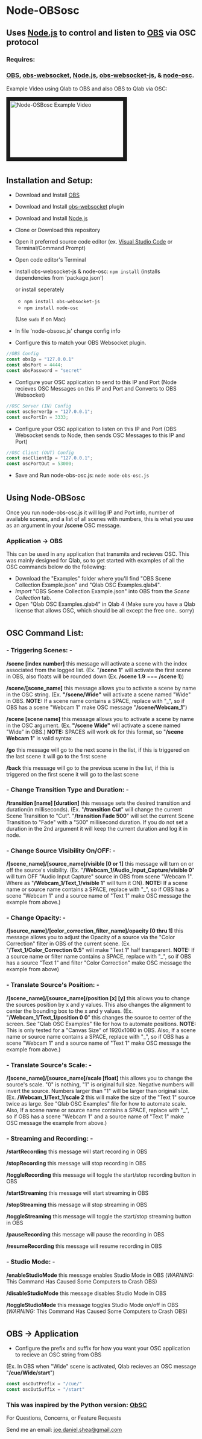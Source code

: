 # Node-OBSosc
## Uses [Node.js](https://nodejs.org/) to control and listen to [OBS](https://obsproject.com/) via OSC protocol
### Requires:

### [OBS](https://obsproject.com/), [obs-websocket](https://github.com/Palakis/obs-websocket/releases), [Node.js](https://nodejs.org/), [obs-websocket-js](https://github.com/haganbmj/obs-websocket-js), & [node-osc](https://github.com/MylesBorins/node-osc).




Example Video using Qlab to OBS and also OBS to Qlab via OSC:


<a href="https://youtu.be/Cpwnjzxs-WM
" target="_blank"><img src="http://img.youtube.com/vi/Cpwnjzxs-WM/0.jpg" 
alt="Node-OSBosc Example Video" width="300" height="150" border="10" /></a>
#
## Installation and Setup:

- Download and Install [OBS](https://obsproject.com/)
- Download and Install [obs-websocket](https://github.com/Palakis/obs-websocket/releases) plugin
- Download and Install [Node.js](https://nodejs.org/)
- Clone or Download this repository
- Open it preferred source code editor (ex. [Visual Studio Code](https://code.visualstudio.com/download) or Terminal/Command Prompt)
- Open code editor's Terminal
- Install obs-websocket-js & node-osc: `npm install` (installs dependencies from 'package.json')
  
  
  
  or install seperately
  - `npm install obs-websocket-js`
  - `npm install node-osc`
  
  

  (Use `sudo` if on Mac)
 
 
 - In file 'node-obsosc.js' change config info
 
  
- Configure this to match your OBS Websocket plugin.

``` javascript
//OBS Config
const obsIp = "127.0.0.1"
const obsPort = 4444;
const obsPassword = "secret"
```


- Configure your OSC application to send to this IP and Port (Node recieves OSC Messages on this IP and Port and Converts to OBS Websocket)
``` javascript
//OSC Server (IN) Config
const oscServerIp = "127.0.0.1";
const oscPortIn = 3333;
```


- Configure your OSC application to listen on this IP and Port (OBS Websocket sends to Node, then sends OSC Messages to this IP and Port)
```javascript
//OSC Client (OUT) Config
const oscClientIp = "127.0.0.1";
const oscPortOut = 53000;
```

- Save and Run node-obs-osc.js: `node node-obs-osc.js`
#
## Using Node-OBSosc

Once you run node-obs-osc.js it will log IP and Port info, number of available scenes, and a list of all scenes with numbers, this is what you use as an argument in your **/scene** OSC message.

### Application -> OBS 

This can be used in any application that transmits and recieves OSC. This was mainly designed for Qlab, so to get started with examples of all the OSC commands below do the following: 

- Download the "Examples" folder where you'll find "OBS Scene Collection Example.json" and "Qlab OSC Examples.qlab4".
- *Import* "OBS Scene Collection Example.json" into OBS from the *Scene Collection* tab.
- Open "Qlab OSC Examples.qlab4" in Qlab 4 (Make sure you have a Qlab license that allows OSC, which should be all except the free one.. sorry)

#
## OSC Command List:


### **- Triggering Scenes: -**


**/scene [index number]**  this message will activate a scene with the index associated from the logged list. 
(Ex. "**/scene 1**" will activate the first scene in OBS, also floats will be rounded down (Ex. **/scene 1.9** === **/scene 1**))


**/scene/[scene_name]** this message allows you to activate a scene by name in the OSC string. (Ex. **"/scene/Wide"** will activate a scene named "Wide" in OBS. **NOTE:** If a scene name contains a SPACE, replace with "_", so if OBS has a scene "Webcam 1" make OSC message "**/scene/Webcam_1**")


**/scene [scene name]** this message allows you to activate a scene by name in the OSC argument. (Ex. **"/scene Wide"** will activate a scene named "Wide" in OBS.) **NOTE:** SPACES will work ok for this format, so "**/scene Webcam 1**" is valid syntax

**/go**  this message will go to the next scene in the list, if this is triggered on the last scene it will go to the first scene


**/back**  this message will go to the previous scene in the list, if this is triggered on the first scene it will go to the last scene


### **- Change Transition Type and Duration: -**
**/transition [name] [duration]**  this message sets the desired transition and duration(in milliseconds).
(Ex. "**/transition Cut**" will change the current Scene Transition to "Cut". "**/transition Fade 500**" will set the current Scene Transition to "Fade" with a "500" millisecond duration. If you do not set a duration in the 2nd argument it will keep the current duration and log it in node.

### **- Change Source Visibility On/OFF: -**
**/[scene_name]/[source_name]/visible [0 or 1]** this message will turn on or off the source's visibility. (Ex. "**/Webcam_1/Audio_Input_Capture/visible 0**" will turn OFF "Audio Input Capture" source in OBS from scene "Webcam 1". Where as "**/Webcam_1/Text_1/visible 1**" will turn it ON). **NOTE:** If a scene name or source name contains a SPACE, replace with "_", so if OBS has a scene "Webcam 1" and a source name of "Text 1" make OSC message the example from above.)

### **- Change Opacity: -**
**/[source_name]/[color_correction_filter_name]/opacity [0 thru 1]** this message allows you to adjust the Opacity of a source via the "Color Correction" filter in OBS of the current scene. (Ex. "**/Text_1/Color_Correction 0.5**" will make "Text 1" half transparent. **NOTE:** If a source name or filter name contains a SPACE, replace with "_", so if OBS has a source "Text 1" and filter "Color Correction" make OSC message the example from above)

### **- Translate Source's Position: -**
**/[scene_name]/[source_name]/position [x] [y]** this allows you to change the sources position by x and y values. This also changes the alignment to center the bounding box to the x and y values. (Ex. "**/Webcam_1/Text_1/position 0 0**" this changes the source to center of the screen. See "Qlab OSC Examples" file for how to automate positions. **NOTE:** This is only tested for a "Canvas Size" of 1920x1080 in OBS. Also, If a scene name or source name contains a SPACE, replace with "_", so if OBS has a scene "Webcam 1" and a source name of "Text 1" make OSC message the example from above.) 

### **- Translate Source's Scale: -**
**/[scene_name]/[source_name]/scale [float]** this allows you to change the source's scale. "0" is nothing, "1" is original full size. Negative numbers will invert the source. Numbers larger than "1" will be larger than original size. (Ex. **/Webcam_1/Text_1/scale 2** this will make the size of the "Text 1" source twice as large. See "Qlab OSC Examples" file for how to automate scale. Also, If a scene name or source name contains a SPACE, replace with "_", so if OBS has a scene "Webcam 1" and a source name of "Text 1" make OSC message the example from above.)

### **- Streaming and Recording: -**

**/startRecording**  this message will start recording in OBS


**/stopRecording**  this message will stop recording in OBS


**/toggleRecording**  this message will toggle the start/stop recording button in OBS


**/startStreaming**  this message will start streaming in OBS


**/stopStreaming**  this message will stop streaming in OBS


**/toggleStreaming**  this message will toggle the start/stop streaming button in OBS


**/pauseRecording**  this message will pause the recording in OBS


**/resumeRecording**  this message will resume recording in OBS


### **- Studio Mode: -**

**/enableStudioMode**   this message enables Studio Mode in OBS (_WARNING:_ This Command Has Caused Some Computers to Crash OBS)


**/disableStudioMode**  this message disables Studio Mode in OBS


**/toggleStudioMode**  this message toggles Studio Mode on/off in OBS (_WARNING:_ This Command Has Caused Some Computers to Crash OBS)

#
## OBS -> Application


- Configure the prefix and suffix for how you want your OSC application to recieve an OSC string from OBS


(Ex. In OBS when "Wide" scene is activated, Qlab recieves an OSC message "**/cue/Wide/start**")
```javascript
const oscOutPrefix = "/cue/"
const oscOutSuffix = "/start"
```




### This was inspired by the Python version: [ObSC](https://github.com/CarloCattano/ObSC?fbclid=IwAR1zGJ_iFVq9o887hWw71lWaGZKqdAP0mMaVFyXau9x0sDgs-5KjS9HNLrk)


For Questions, Concerns, or Feature Requests


Send me an email: joe.daniel.shea@gmail.com




